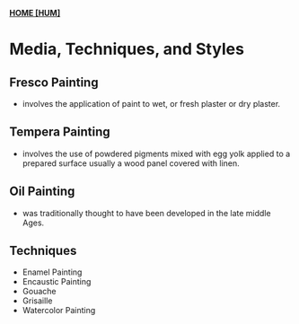**[HOME [HUM]](HUM101#^MID31)**

# Media, Techniques, and Styles

## Fresco Painting
- involves the application of paint to wet, or fresh plaster or dry plaster.

## Tempera Painting
- involves the use of powdered pigments mixed with egg yolk applied to a prepared surface usually a wood panel covered with linen.

## Oil Painting
- was traditionally thought to have been developed in the late middle Ages.

## Techniques
- Enamel Painting
- Encaustic Painting
- Gouache
- Grisaille
- Watercolor Painting